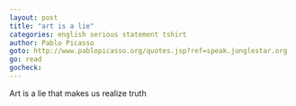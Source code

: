 ```yaml
---
layout: post
title: "art is a lie"
categories: english serious statement tshirt
author: Pablo Picasso
goto: http://www.pablopicasso.org/quotes.jsp?ref=speak.junglestar.org
go: read
gocheck:
---
```

Art is a lie that makes us realize truth
